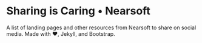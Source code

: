 # Sharing is Caring • Nearsoft

A list of landing pages and other resources from Nearsoft to share on social media.
Made with ♥, Jekyll, and Bootstrap.